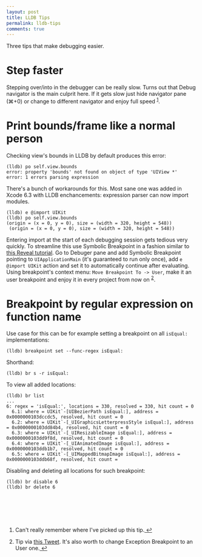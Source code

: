 ```yaml
---
layout: post
title: LLDB Tips
permalink: lldb-tips
comments: true
---
```


Three tips that make debugging easier.

# Step faster
Stepping over/into in the debugger can be really slow. Turns out that Debug navigator is the main culprit here. If it gets slow just hide navigator pane (⌘+0) or change to different navigator and enjoy full speed <sup id="fnref:1"><a href="#fn:1" rel="footnote">1</a></sup>.

# Print bounds/frame like a normal person
Checking view's bounds in LLDB by default produces this error:

```
(lldb) po self.view.bounds
error: property 'bounds' not found on object of type 'UIView *'
error: 1 errors parsing expression
```

There's a bunch of workarounds for this. Most sane one was added in Xcode 6.3 with LLDB enchancements: expression parser can now import modules.

```
(lldb) e @import UIKit
(lldb) po self.view.bounds
(origin = (x = 0, y = 0), size = (width = 320, height = 548))
 (origin = (x = 0, y = 0), size = (width = 320, height = 548))
 ```

Entering import at the start of each debugging session gets tedious very quickly. To streamline this use Symbolic Breakpoint in a fashion similar to [this Reveal tutorial](http://support.revealapp.com/kb/getting-started/integrating-reveal-load-reveal-without-changing-your-xcode-project). Go to Debuger pane and add Symbolic Breakpoint pointing to `UIApplicationMain` (it's guaranteed to run only once), add `e @import UIKit` action and set it to automatically continue after evaluating. Using breakpoint's context menu: `Move Breakpoint To -> User`, make it an user breakpoint and enjoy it in every project from now on <sup id="fnref:1"><a href="#fn:2" rel="footnote">2</a></sup>. 

# Breakpoint by regular expression on function name
Use case for this can be for example setting a breakpoint on all `isEqual:` implementations:

```
(lldb) breakpoint set --func-regex isEqual:
```

Shorthand:

```
(lldb) br s -r isEqual:
```

To view all added locations:

```
(lldb) br list
...
6: regex = 'isEqual:', locations = 330, resolved = 330, hit count = 0
  6.1: where = UIKit`-[UIBezierPath isEqual:], address = 0x0000000103dccdc5, resolved, hit count = 0 
  6.2: where = UIKit`-[_UIGraphicsLetterpressStyle isEqual:], address = 0x0000000103dd84b4, resolved, hit count = 0 
  6.3: where = UIKit`-[_UIResizableImage isEqual:], address = 0x0000000103dd9f8d, resolved, hit count = 0 
  6.4: where = UIKit`-[_UIAnimatedImage isEqual:], address = 0x0000000103ddb1b7, resolved, hit count = 0 
  6.5: where = UIKit`-[_UIMappedBitmapImage isEqual:], address = 0x0000000103ddb68f, resolved, hit count = 
```

Disabling and deleting all locations for such breakpoint:

```
(lldb) br disable 6
(lldb) br delete 6
```

<br /><br />
---

<div class="footnotes"><ol>
    <li class="footnote" id="fn:1">
        <p>Can't really remember where I've picked up this tip.<a href="#fnref:1" title="return to article"> ↩</a><p>
    </li>
    <li class="footnote" id="fn:2">
        <p>Tip via <a href="https://twitter.com/oletterer/status/597705443910246400/">this Tweet</a>. It's also worth to change Exception Breakpoint to an User one.<a href="#fnref:2" title="return to article"> ↩</a><p>
    </li>    
</ol></div>

